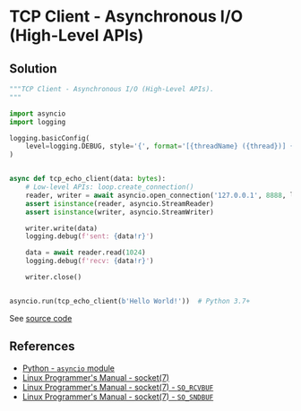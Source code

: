 # TCP Client - Asynchronous I/O (High-Level APIs)

## Solution

```python
"""TCP Client - Asynchronous I/O (High-Level APIs).
"""

import asyncio
import logging

logging.basicConfig(
    level=logging.DEBUG, style='{', format='[{threadName} ({thread})] {message}'
)


async def tcp_echo_client(data: bytes):
    # Low-level APIs: loop.create_connection()
    reader, writer = await asyncio.open_connection('127.0.0.1', 8888, limit=2**16)
    assert isinstance(reader, asyncio.StreamReader)
    assert isinstance(writer, asyncio.StreamWriter)

    writer.write(data)
    logging.debug(f'sent: {data!r}')

    data = await reader.read(1024)
    logging.debug(f'recv: {data!r}')

    writer.close()


asyncio.run(tcp_echo_client(b'Hello World!'))  # Python 3.7+
```

See [source code](https://github.com/leven-cn/python-cookbook/blob/main/examples/core/tcp_client_asyncio_high_api.py)

## References

- [Python - `asyncio` module](https://docs.python.org/3/library/asyncio.html)
- [Linux Programmer's Manual - socket(7)](https://manpages.debian.org/bullseye/manpages/socket.7.en.html)
- [Linux Programmer's Manual - socket(7) - `SO_RCVBUF`](https://manpages.debian.org/bullseye/manpages/socket.7.en.html#SO_RCVBUF)
- [Linux Programmer's Manual - socket(7) - `SO_SNDBUF`](https://manpages.debian.org/bullseye/manpages/socket.7.en.html#SO_SNDBUF)
